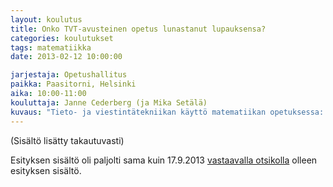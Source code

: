 ```yaml
---
layout: koulutus
title: Onko TVT-avusteinen opetus lunastanut lupauksensa?
categories: koulutukset
tags: matematiikka
date: 2013-02-12 10:00:00

jarjestaja: Opetushallitus
paikka: Paasitorni, Helsinki
aika: 10:00-11:00
kouluttaja: Janne Cederberg (ja Mika Setälä)
kuvaus: "Tieto- ja viestintätekniikan käyttö matematiikan opetuksessa: käytännön kokemuksia ja ideoita yhteisölliseen, TVT-avusteiseen oppimiseen."
---
```


(Sisältö lisätty takautuvasti)

Esityksen sisältö oli paljolti sama kuin 17.9.2013 [vastaavalla otsikolla](/2013/09/17/onko-tvt-avusteinen-opetus-lunastanu-lupauksensa/) olleen esityksen sisältö.

